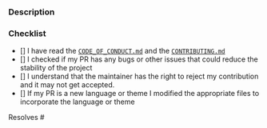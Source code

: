 <!-- please read the comments -->

<!-- Adding a language or a theme? For languages, make sure to edit the `_list.json`, `_groups.json` files, and add the `language.json` file as well. For themes, make sure to add the `theme.css` file. It will not work if you don't follow these steps!

If your change is visual (mainly themes) it would be extra awesome if you could include a screenshot.

 -->

### Description

<!-- Please describe the change(s) made in your PR -->

<!-- please check the items you have completed -->

### Checklist

- [] I have read the [`CODE_OF_CONDUCT.md`](https://github.com/Miodec/monkeytype/blob/master/CODE_OF_CONDUCT.md) and the [`CONTRIBUTING.md`](https://github.com/Miodec/monkeytype/blob/master/CONTRIBUTING.md)
- [] I checked if my PR has any bugs or other issues that could reduce the stability of the project
- [] I understand that the maintainer has the right to reject my contribution and it may not get accepted.
- [] If my PR is a new language or theme I modified the appropriate files to incorporate the language or theme <!-- Delete if that is not the case-->

<!-- the issue(s) your PR resolves if any (delete if that is not the case) -->
<!-- please also reference any issues and or PRs related to your pull request -->

Resolves #

<!-- pro tip: you can check checkboxes by putting an x inside the brackets   [x] -->
